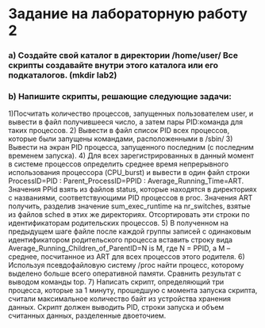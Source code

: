 # Задание на лабораторную работу 2
### a) Создайте свой каталог в директории /home/user/ Все скрипты создавайте внутри этого каталога или его подкаталогов. (mkdir lab2)
### b) Напишите скрипты, решающие следующие задачи:
1)Посчитать количество процессов, запущенных пользователем user, и вывести в файл получившееся число, а затем пары PID:команда для таких процессов.
2) Вывести в файл список PID всех процессов, которые были запущены командами, расположенными в /sbin/
3) Вывести на экран PID процесса, запущенного последним (с последним временем запуска).
4) Для всех зарегистрированных в данный момент в системе процессов определить среднее время непрерывного использования процессора (CPU_burst) и вывести в один файл строки ProcessID=PID : Parent_ProcessID=PPID : Average_Running_Time=ART. Значения PPid взять из файлов status, которые находятся в директориях с названиями, соответствующими PID процессов в  proc. Значения ART получить, разделив значение sum_exec_runtime на nr_switches, взятые из файлов sched в этих же директориях. Отсортировать эти строки по идентификаторам родительских процессов.
5) В полученном на предыдущем шаге файле после каждой группы записей с одинаковым идентификатором родительского процесса вставить строку вида Average_Running_Children_of_ParentID=N is M, где N = PPID, а M – среднее, посчитанное из ART для всех процессов этого родителя.
6) Используя псевдофайловую систему /proc найти процесс, которому выделено больше всего
оперативной памяти. Сравнить результат с выводом команды top.
7) Написать скрипт, определяющий три процесса, которые за 1 минуту, прошедшую с момента запуска скрипта, считали максимальное количество байт из устройства хранения данных. Скрипт должен выводить PID, строки запуска и объем считанных данных, разделенные двоеточием.
